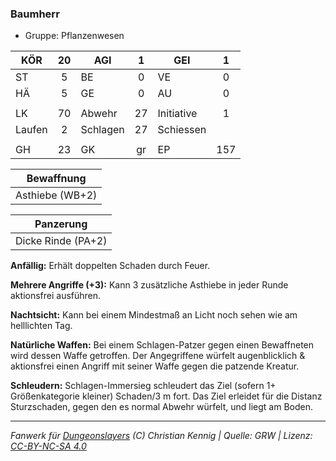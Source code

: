 ### Baumherr

- Gruppe: Pflanzenwesen

| KÖR    | 20  | AGI      |  1  | GEI        |  1  |
| ------ | :-: | -------- | :-: | ---------- | :-: |
| ST     |  5  | BE       |  0  | VE         |  0  |
| HÄ     |  5  | GE       |  0  | AU         |  0  |
|        |     |          |     |            |     |
| LK     | 70  | Abwehr   | 27  | Initiative |  1  |
| Laufen |  2  | Schlagen | 27  | Schiessen  |     |
|        |     |          |     |            |     |
| GH     | 23  | GK       | gr  | EP         | 157 |

|   Bewaffnung    |
| :-------------: |
| Asthiebe (WB+2) |

|     Panzerung      |
| :----------------: |
| Dicke Rinde (PA+2) |

**Anfällig:** Erhält doppelten Schaden durch Feuer.

**Mehrere Angriffe (+3):** Kann 3 zusätzliche Asthiebe in jeder Runde aktionsfrei ausführen.

**Nachtsicht:** Kann bei einem Mindestmaß an Licht noch sehen wie am helllichten Tag.

**Natürliche Waffen:** Bei einem Schlagen-Patzer gegen einen Bewaffneten wird dessen Waffe getroffen. Der Angegriffene würfelt augenblicklich & aktionsfrei einen Angriff mit seiner Waffe gegen die patzende Kreatur.

**Schleudern:** Schlagen-Immersieg schleudert das Ziel (sofern 1+ Größenkategorie kleiner) Schaden/3 m fort. Das Ziel erleidet für die Distanz Sturzschaden, gegen den es normal Abwehr würfelt, und liegt am Boden.

---

_Fanwerk für [Dungeonslayers](https://www.dungeonslayers.net/) (C) Christian Kennig | Quelle: GRW | Lizenz: [CC-BY-NC-SA 4.0](https://creativecommons.org/licenses/by-nc-sa/4.0/deed.de)_
